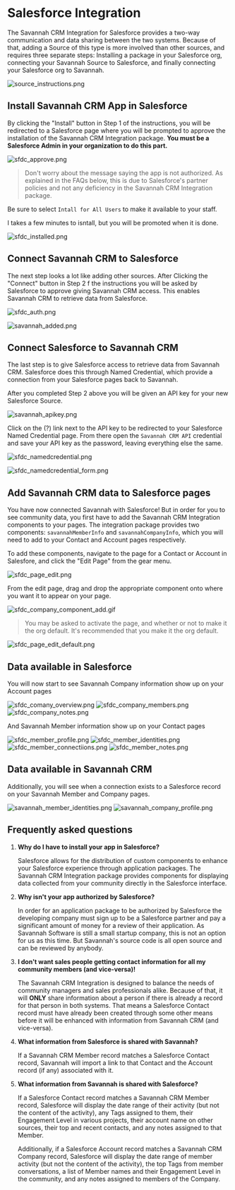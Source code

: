 # Salesforce Integration

The Savannah CRM Integration for Salesforce provides a two-way communication and data sharing between the two systems. Because of that, adding a Source of this type is more involved than other sources, and requires three separate steps: Installing a package in your Salesforce org, connecting your Savannah Source to Salesforce, and finally connecting your Salesforce org to Savannah.

![source_instructions.png](/images/sources/sfdc/source_instructions.png)

## Install Savannah CRM App in Salesforce

By clicking the "Install" button in Step 1 of the instructions, you will be redirected to a Salesforce page where you will be prompted to approve the installation of the Savannah CRM Integration package. **You must be a Salesforce Admin in your organization to do this part.**

![sfdc_approve.png](/images/sources/sfdc/sfdc_approve.png)

> Don't worry about the message saying the app is not authorized. As explained in the FAQs below, this is due to Salesforce's partner policies and not any deficiency in the Savannah CRM Integration package.

Be sure to select `Intall for All Users` to make it available to your staff.

I takes a few minutes to isntall, but you will be promoted when it is done.

![sfdc_installed.png](/images/sources/sfdc/sfdc_installed.png)

## Connect Savannah CRM to Salesforce

The next step looks a lot like adding other sources. After Clicking the "Connect" button in Step 2 f the instructions you will be asked by Salesforce to approve giving Savannah CRM access. This enables Savannah CRM to retrieve data from Salesforce.

![sfdc_auth.png](/images/sources/sfdc/sfdc_auth.png)

![savannah_added.png](/images/sources/sfdc/savannah_added.png)

## Connect Salesforce to Savannah CRM

The last step is to give Salesforce access to retrieve data from Savannah CRM. Salesforce does this through Named Credential, which provide a connection from your Salesforce pages back to Savannah.

After you completed Step 2 above you will be given an API key for your new Salesforce Source.

![savannah_apikey.png](/images/sources/sfdc/savannah_apikey.png)

Click on the (?) link next to the API key to be redirected to your Salesforce Named Credential page. From there open the `Savannah CRM API` credential and save your API key as the password, leaving everything else the same.

![sfdc_namedcredential.png](/images/sources/sfdc/sfdc_namedcredential.png)

![sfdc_namedcredential_form.png](/images/sources/sfdc/sfdc_namedcredential_form.png)

## Add Savannah CRM data to Salesforce pages

You have now connected Savannah with Salesforce! But in order for you to see community data, you first have to add the Savannah CRM Integration components to your pages. The integration package provides two components: `savannahMemberInfo` and `savannahCompanyInfo`, which you will need to add to your Contact and Account pages respectively.

To add these components, navigate to the page for a Contact or Account in Salesfore, and click the "Edit Page" from the gear menu.

![sfdc_page_edit.png](/images/sources/sfdc/sfdc_page_edit.png)

From the edit page, drag and drop the appropriate component onto where you want it to appear on your page.

![sfdc_company_component_add.gif](/images/sources/sfdc/sfdc_company_component_add.gif)


> You may be asked to activate the page, and whether or not to make it the org default. It's recommended that you make it the org default.

![sfdc_page_edit_default.png](/images/sources/sfdc/sfdc_page_edit_default.png)

## Data available in Salesforce

You will now start to see Savannah Company information show up on your Account pages

![sfdc_comany_overview.png](/images/sources/sfdc/sfdc_comany_overview.png)
![sfdc_company_members.png](/images/sources/sfdc/sfdc_company_members.png)
![sfdc_company_notes.png](/images/sources/sfdc/sfdc_company_notes.png)

And Savannah Member information show up on your Contact pages

![sfdc_member_profile.png](/images/sources/sfdc/sfdc_member_profile.png)
![sfdc_member_identities.png](/images/sources/sfdc/sfdc_member_identities.png)
![sfdc_member_connectiions.png](/images/sources/sfdc/sfdc_member_connectiions.png)
![sfdc_member_notes.png](/images/sources/sfdc/sfdc_member_notes.png)

## Data available in Savannah CRM

Additionally, you will see when a connection exists to a Salesforce record on your Savannah Member and Company pages.

![savannah_member_identities.png](/images/sources/sfdc/savannah_member_identities.png)
![savannah_company_profile.png](/images/sources/sfdc/savannah_company_profile.png)

## Frequently asked questions

1. **Why do I have to install your app in Salesforce?**
   
   Salesforce allows for the distribution of custom components to enhance your Salesforce experience through application packages.
   The Savannah CRM Integration package provides components for displaying data collected from your community directly in the Salesforce interface.

2. **Why isn't your app authorized by Salesforce?**
   
   In order for an application package to be authorized by Salesforce the developing company must sign up to be a Salesforce partner and pay a significant amount of money for a review of their application. As Savannah Software is still a small startup company, this is not an option for us as this time. But Savannah's source code is all open source and can be reviewed by anybody.

3. **I don't want sales people getting contact information for all my community members (and vice-versa)!**
   
   The Savannah CRM Integration is designed to balance the needs of community managers and sales professionals alike. Because of that, it will **ONLY** share information about a person if there is already a record for that person in both systems. That means a Salesforce Contact record must have already been created through some other means before it will be enhanced with information from Savannah CRM (and vice-versa).

4. **What information from Salesforce is shared with Savannah?**
   
   If a Savannah CRM Member record matches a Salesforce Contact record, Savannah will import a link to that Contact and the Account record (if any) associated with it.

5. **What information from Savannah is shared with Salesforce?**
   
   If a Salesforce Contact record matches a Savannah CRM Member record, Salesforce will display the date range of their activity (but not the content of the activity), any Tags assigned to them, their Engagement Level in various projects, their account name on other sources, their top and recent contacts, and any notes assigned to that Member.

   Additionally, if a Salesforce Account record matches a Savannah CRM Company record, Salesforce will display the date range of member activity (but not the content of the activity), the top Tags from member conversations, a list of Member names and their Engagement Level in the community, and any notes assigned to members of the Company.
   